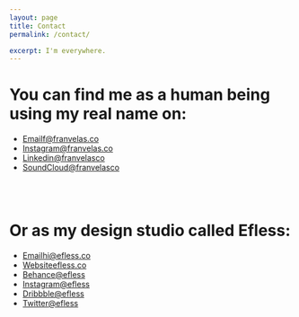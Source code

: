 ```yaml
---
layout: page
title: Contact
permalink: /contact/

excerpt: I'm everywhere.
---
```



# You can find me as a human being using my real name on:

<ul class="category">
  <li><a href="mailto:f@franvelas.co" target="_blank">Email<span class="info">f@franvelas.co</span></a></li>
  <li><a href="https://instagram.com/franvelas.co" target="_blank">Instagram<span class="info">@franvelas.co</span></a></li>
  <li><a href="https://linkedin.com/in/franvelasco" target="_blank">Linkedin<span class="info">@franvelasco</span></a></li>
  <li><a href="https://soundcloud.com/franvelasco" target="_blank">SoundCloud<span class="info">@franvelasco</span></a></li>
</ul>

<br><br>

# Or as my design studio called Efless:

<ul class="category">
  <li><a href="mailto:hi@efless.co" target="_blank">Email<span class="info">hi@efless.co</span></a></li>
  <li><a href="https://efless.co" target="_blank">Website<span class="info">efless.co</span></a></li>
  <li><a href="https://behance.net/efless" target="_blank">Behance<span class="info">@efless</span></a></li>
  <li><a href="https://instagram.com/efless" target="_blank">Instagram<span class="info">@efless</span></a></li>
  <li><a href="https://dribbble.com/efless" target="_blank">Dribbble<span class="info">@efless</span></a></li>
  <li><a href="https://soundcloud.com/efless" target="_blank">Twitter<span class="info">@efless</span></a></li>
</ul>
